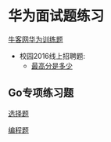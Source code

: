 # 华为面试题练习

[牛客网华为训练题](https://www.nowcoder.com/test/260145/summary)

* 校园2016线上招聘题:
    - [最高分是多少](school/school2016_1.go)
    
## Go专项练习题
[选择题](https://www.nowcoder.com/intelligentTest)

[编程题](https://www.nowcoder.com/activity/oj?tab=0)
